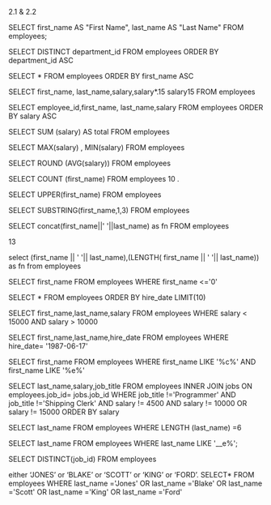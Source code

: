 
2.1 & 2.2

SELECT first_name AS "First Name", last_name AS "Last Name" FROM employees;

SELECT DISTINCT department_id FROM employees ORDER BY department_id ASC

SELECT * FROM employees ORDER BY first_name ASC

SELECT first_name, last_name,salary,salary*.15 salary15 FROM employees

SELECT employee_id,first_name, last_name,salary FROM employees ORDER BY salary ASC

SELECT SUM (salary) AS total FROM employees

SELECT MAX(salary) , MIN(salary) FROM employees

SELECT ROUND (AVG(salary)) FROM employees

SELECT COUNT (first_name) FROM employees ‏ 10.

SELECT UPPER(first_name) FROM employees

SELECT SUBSTRING(first_name,1,3) FROM employees

SELECT concat(first_name||' '||last_name) as fn FROM employees

13

select (first_name || ' '|| last_name),(LENGTH( first_name || ' '|| last_name)) as fn from employees

SELECT first_name FROM employees WHERE first_name <='0'

SELECT * FROM employees ORDER BY hire_date LIMIT(10)

SELECT first_name,last_name,salary FROM employees WHERE salary < 15000 AND salary > 10000

SELECT first_name,last_name,hire_date FROM employees WHERE hire_date= '1987-06-17'‏

SELECT first_name FROM employees WHERE first_name LIKE '%c%' AND first_name LIKE '%e%'

SELECT last_name,salary,job_title FROM employees INNER JOIN jobs ON employees.job_id= jobs.job_id WHERE job_title !='Programmer' AND job_title !='Shipping Clerk' AND salary != 4500 AND salary != 10000 OR salary != 15000 ORDER BY salary

SELECT last_name FROM employees WHERE LENGTH (last_name) =6

SELECT last_name FROM employees WHERE last_name LIKE '__e%';

SELECT DISTINCT(job_id) FROM employees

either ‘JONES’ or ‘BLAKE’ or ‘SCOTT’ or ‘KING’ or ‘FORD’. SELECT* FROM employees WHERE last_name ='Jones' OR last_name ='Blake' OR last_name ='Scott' OR last_name ='King' OR last_name ='Ford'